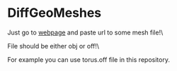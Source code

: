 ﻿# DiffGeoMeshes
Just go to [webpage](https://salih2875.github.io/DiffGeoMeshes/rendermesh) and paste url to some mesh file!\   

File should be either obj or off!\   

For example you can use torus.off file in this repository.
